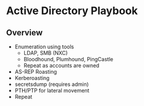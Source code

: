 # Active Directory Playbook
## Overview
- Enumeration using tools
    - LDAP, SMB (NXC)
    - Bloodhound, Plumhound, PingCastle
    - Repeat as accounts are owned
- AS-REP Roasting
- Kerberoasting
- secretsdump (requires admin)
- PTH/PTP for lateral movement
- Repeat
